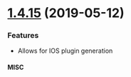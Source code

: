 # [1.4.15](https://github.com/Bengejd/Ionic-Plugin-Assistant/releases/tag/V1.4.15) (2019-05-12)

### Features
* Allows for IOS plugin generation

#### MISC
